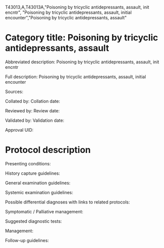 T43013,A,T43013A,"Poisoning by tricyclic antidepressants, assault, init encntr", "Poisoning by tricyclic antidepressants, assault, initial encounter","Poisoning by tricyclic antidepressants, assault"
# Category title: Poisoning by tricyclic antidepressants, assault

Abbreviated description: Poisoning by tricyclic antidepressants, assault, init encntr

Full description: Poisoning by tricyclic antidepressants, assault, initial encounter

Sources:

Collated by:
Collation date:

Reviewed by:
Review date:

Validated by:
Validation date:

Approval UID:

# Protocol description

Presenting conditions:

History capture guidelines:

General examination guidelines:

Systemic examination guidelines:

Possible differential diagnoses with links to related protocols:

Symptomatic / Palliative management:

Suggested diagnostic tests:

Management:

Follow-up guidelines:
